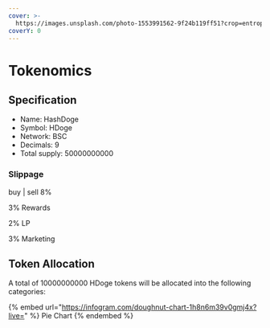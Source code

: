 ```yaml
---
cover: >-
  https://images.unsplash.com/photo-1553991562-9f24b119ff51?crop=entropy&cs=srgb&fm=jpg&ixid=MnwxOTcwMjR8MHwxfHNlYXJjaHw0fHxrZXl8ZW58MHx8fHwxNjQ4ODI0MDcw&ixlib=rb-1.2.1&q=85
coverY: 0
---
```


# Tokenomics

## Specification

* Name: HashDoge
* Symbol: HDoge
* Network: BSC
* Decimals: 9
* Total supply: 50000000000

### Slippage

buy | sell 8%

3% Rewards

2% LP

3% Marketing

## Token Allocation

A total of 10000000000 HDoge tokens will be allocated into the following categories:

{% embed url="https://infogram.com/doughnut-chart-1h8n6m39v0gmj4x?live=" %}
Pie Chart
{% endembed %}



